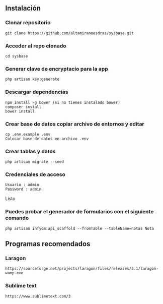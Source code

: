 ## Instalación
  ### Clonar repositorio
    git clone https://github.com/altamiranoesdras/sysbase.git

  ### Acceder al repo clonado
    cd sysbase
    
  ### Generar clave de encryptacio para la app
    php artisan key:generate
    
  ### Descargar dependencias 
    npm install -g bower (si no tienes instalado bower)
    composer install 		
    bower install
    
  ### Crear base de datos copiar archivo de entornos y editar 
    cp .env.example .env
    Colocar base de datos en archivo .env
  
  ### Crear tablas y datos
    php artisan migrate --seed
    
  ### Credenciales de acceso
    Usuario : admin
    Password : admin
  
 Listo
 
   ### Puedes probar el generador de formularios con el siguiente comando
    php artisan infyom:api_scaffold --fromTable --tableName=notas Nota
 
 ## Programas recomendados

  ### Laragon
    https://sourceforge.net/projects/laragon/files/releases/3.1/laragon-wamp.exe
      
  ### Sublime text
    https://www.sublimetext.com/3

